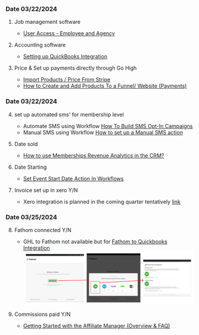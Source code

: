 ### Date 03/22/2024

1. Job management software
    * [User Access - Employee and Agency](https://help.gohighlevel.com/support/solutions/articles/48000982600-user-access)

2. Accounting software
   * [Setting up QuickBooks Integration](https://help.gohighlevel.com/support/solutions/articles/48001153903-setting-up-quickbooks-integration)

3. Price & Set up payments directly through Go High
    * [Import Products / Price From Stripe](https://help.gohighlevel.com/support/solutions/articles/48001202184-import-products-price-from-stripe)
    * [How to Create and Add Products To a Funnel/ Website (Payments)](https://help.gohighlevel.com/support/solutions/articles/48001204219-how-to-create-and-add-products-to-a-funnel-website-payments-)

### Date 03/22/2024

4. set up automated sms' for membership level
    * Automate SMS using Workflow [How To Build SMS Opt-In Campaigns](https://help.gohighlevel.com/support/solutions/articles/48001170758-how-to-build-sms-opt-in-campaigns)
    * Manual SMS using Workflow [How to set up a Manual SMS action](https://help.gohighlevel.com/support/solutions/articles/48000979921-how-to-set-up-a-manual-sms-action)

5. Date sold
    * [How to use Memberships Revenue Analytics in the CRM?](https://help.gohighlevel.com/support/solutions/articles/48001238746-how-to-use-memberships-revenue-analytics-in-the-crm-)

6. Date Starting
    * [Set Event Start Date Action In Workflows](https://help.gohighlevel.com/support/solutions/articles/48001202723-set-event-start-date-action-in-workflows)

7. Invoice set up in xero Y/N
    * Xero integration is planned in the coming quarter tentatively [link](https://ideas.gohighlevel.com/invoice/p/integrations-with-accounting-platforms-such-as-xero-and-quickbooks-online)

### Date 03/25/2024

8. Fathom connected Y/N
    * GHL to Fathom not available but for [Fathom to Quickbooks Integration](https://www.fathomhq.com/integrations/quickbooks)
    ![Fathom to Quickbooks Integration](fathom-to-quickbooks.jpg)

9. Commissions paid Y/N
    * [Getting Started with the Affiliate Manager (Overview & FAQ)](https://help.gohighlevel.com/support/solutions/articles/48001223169-getting-started-with-the-affiliate-manager-overview-faq-)
